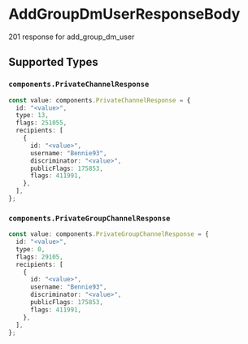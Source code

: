# AddGroupDmUserResponseBody

201 response for add_group_dm_user


## Supported Types

### `components.PrivateChannelResponse`

```typescript
const value: components.PrivateChannelResponse = {
  id: "<value>",
  type: 13,
  flags: 251055,
  recipients: [
    {
      id: "<value>",
      username: "Bennie93",
      discriminator: "<value>",
      publicFlags: 175853,
      flags: 411991,
    },
  ],
};
```

### `components.PrivateGroupChannelResponse`

```typescript
const value: components.PrivateGroupChannelResponse = {
  id: "<value>",
  type: 0,
  flags: 29105,
  recipients: [
    {
      id: "<value>",
      username: "Bennie93",
      discriminator: "<value>",
      publicFlags: 175853,
      flags: 411991,
    },
  ],
};
```

